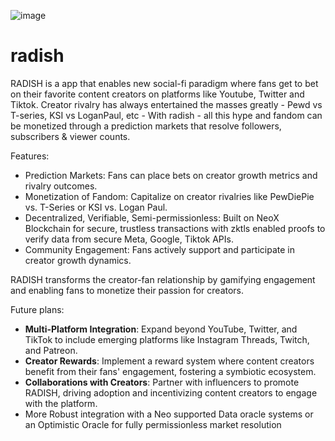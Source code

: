 ![image](https://github.com/user-attachments/assets/384c2bdd-d7ef-4f80-ab23-8726f9a57672)


# radish
RADISH is a app that enables new social-fi paradigm where fans get to bet on their favorite content creators on platforms like Youtube, Twitter and Tiktok. Creator rivalry has always entertained the masses greatly - Pewd vs T-series, KSI vs LoganPaul, etc - With radish - all this hype and fandom can be monetized through a prediction markets that resolve followers, subscribers & viewer counts.

Features:
- Prediction Markets: Fans can place bets on creator growth metrics and rivalry outcomes.
- Monetization of Fandom: Capitalize on creator rivalries like PewDiePie vs. T-Series or KSI vs. Logan Paul.
- Decentralized, Verifiable, Semi-permissionless: Built on NeoX Blockchain for secure, trustless transactions with zktls enabled proofs to verify data from secure Meta, Google, Tiktok APIs.
- Community Engagement: Fans actively support and participate in creator growth dynamics.

RADISH transforms the creator-fan relationship by gamifying engagement and enabling fans to monetize their passion for creators.

Future plans:
- **Multi-Platform Integration**: Expand beyond YouTube, Twitter, and TikTok to include emerging platforms like Instagram Threads, Twitch, and Patreon.
- **Creator Rewards**: Implement a reward system where content creators benefit from their fans' engagement, fostering a symbiotic ecosystem.
- **Collaborations with Creators**: Partner with influencers to promote RADISH, driving adoption and incentivizing content creators to engage with the platform.
- More Robust integration with a Neo supported Data oracle systems or an Optimistic Oracle for fully permissionless market resolution


